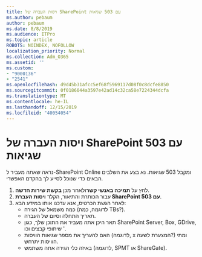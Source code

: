 ```yaml
---
title: ויסות העברה של SharePoint עם 503 שגיאות
ms.author: pebaum
author: pebaum
ms.date: 8/8/2019
ms.audience: ITPro
ms.topic: article
ROBOTS: NOINDEX, NOFOLLOW
localization_priority: Normal
ms.collection: Adm_O365
ms.assetid: ''
ms.custom:
- "9000136"
- "2541"
ms.openlocfilehash: d9d45b31afcc5ef68f5969117d08f0c8dcfe8850
ms.sourcegitcommit: 0f0186044a3597e42ad14c32ca58e7224344dcfa
ms.translationtype: MT
ms.contentlocale: he-IL
ms.lasthandoff: 12/15/2019
ms.locfileid: "40054054"
---
```

# <a name="sharepoint-migration-throttling-with-503-errors"></a>ויסות העברה של SharePoint עם 503 שגיאות

נראה שאתה מעביר ל-SharePoint Online ומקבל 503 שגיאות. נא בצע את השלבים הבאים כדי שנוכל לסייע לך בהקדם האפשרי. 

1. לחץ על **תמיכה באנשי קשר**ולאחר מכן **בקשת שירות חדשה**.
2. עבור הכותרת והתיאור, הקלד **ויסות העברת SharePoint עם 503**.
3. לאחר הגשת הכרטיס, אנא עדכנו אותו במידע הבא:
    - כמה משמאל של הגירה (לדוגמה, כמה TBs?).
    - תאריך התחלה וסיום של העברה.
    - תאר היכן אתה מעביר את התוכן שלך, כגון SharePoint Server, Box, GDrive, שיתופי קבצים וכו '.
    - האם להעריך את מספר שגיאות הוויסות (לדוגמה, x המצערת לשעה?) ומתי הוויסות יתרחש.
    - באיזה כלי הגירה אתה משתמש (לדוגמה, SPMT או ShareGate).


